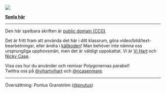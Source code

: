 ![](http://i.imgur.com/NcsRW1q.png)

**[Spela här](http://ncase.me/polygons)**

---

Den här spelbara skriften är [public domain (CC0)](http://creativecommons.org/publicdomain/zero/1.0).
			
Det är fritt fram att använda det här i ditt klassrum,
göra video/bild/text-bearbetningar,
eller ändra i <a href="https://github.com/ncase/polygons" target="_blank">källkoden</a>!
Man behöver inte nämna oss ursprungliga upphovsmän, men det är väldigt uppskattat.
Vi är [Vi Hart](http://vihart.com/) och [Nicky Case](http://ncase.me/). 
		
Visa oss hur du använder och remixar Polygonernas parabel!    
Twittra oss på
[@vihartvihart](https://twitter.com/vihartvihart) och
[@ncasenmare](https://twitter.com/ncasenmare).

---

Översättning: Pontus Granström ([@pnutus](https://twitter.com/pnutus))